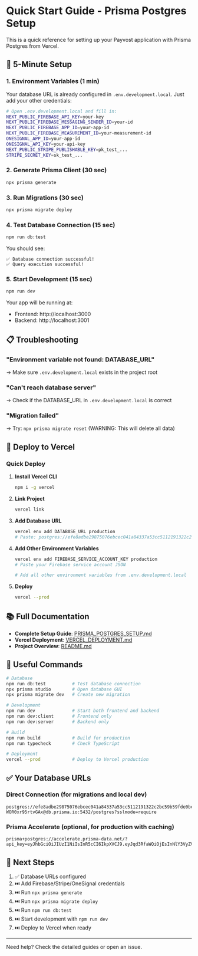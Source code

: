 # Quick Start Guide - Prisma Postgres Setup

This is a quick reference for setting up your Payvost application with Prisma Postgres from Vercel.

## 🚀 5-Minute Setup

### 1. Environment Variables (1 min)

Your database URL is already configured in `.env.development.local`. Just add your other credentials:

```bash
# Open .env.development.local and fill in:
NEXT_PUBLIC_FIREBASE_API_KEY=your-key
NEXT_PUBLIC_FIREBASE_MESSAGING_SENDER_ID=your-id
NEXT_PUBLIC_FIREBASE_APP_ID=your-app-id
NEXT_PUBLIC_FIREBASE_MEASUREMENT_ID=your-measurement-id
ONESIGNAL_APP_ID=your-app-id
ONESIGNAL_API_KEY=your-api-key
NEXT_PUBLIC_STRIPE_PUBLISHABLE_KEY=pk_test_...
STRIPE_SECRET_KEY=sk_test_...
```

### 2. Generate Prisma Client (30 sec)

```bash
npx prisma generate
```

### 3. Run Migrations (30 sec)

```bash
npx prisma migrate deploy
```

### 4. Test Database Connection (15 sec)

```bash
npm run db:test
```

You should see:
```
✅ Database connection successful!
✅ Query execution successful!
```

### 5. Start Development (15 sec)

```bash
npm run dev
```

Your app will be running at:
- Frontend: http://localhost:3000
- Backend: http://localhost:3001

## 📋 Troubleshooting

### "Environment variable not found: DATABASE_URL"
→ Make sure `.env.development.local` exists in the project root

### "Can't reach database server"
→ Check if the DATABASE_URL in `.env.development.local` is correct

### "Migration failed"
→ Try: `npx prisma migrate reset` (WARNING: This will delete all data)

## 🚢 Deploy to Vercel

### Quick Deploy

1. **Install Vercel CLI**
   ```bash
   npm i -g vercel
   ```

2. **Link Project**
   ```bash
   vercel link
   ```

3. **Add Database URL**
   ```bash
   vercel env add DATABASE_URL production
   # Paste: postgres://efe8adbe29875076ebcec041a84337a53cc5112191322c2bc59b59fde0bc110c:sk_j0QrL7-WOR0xr95rtvGAx@db.prisma.io:5432/postgres?sslmode=require
   ```

4. **Add Other Environment Variables**
   ```bash
   vercel env add FIREBASE_SERVICE_ACCOUNT_KEY production
   # Paste your Firebase service account JSON
   
   # Add all other environment variables from .env.development.local
   ```

5. **Deploy**
   ```bash
   vercel --prod
   ```

## 📚 Full Documentation

- **Complete Setup Guide**: [PRISMA_POSTGRES_SETUP.md](PRISMA_POSTGRES_SETUP.md)
- **Vercel Deployment**: [VERCEL_DEPLOYMENT.md](VERCEL_DEPLOYMENT.md)
- **Project Overview**: [README.md](README.md)

## 🔗 Useful Commands

```bash
# Database
npm run db:test          # Test database connection
npx prisma studio        # Open database GUI
npx prisma migrate dev   # Create new migration

# Development
npm run dev              # Start both frontend and backend
npm run dev:client       # Frontend only
npm run dev:server       # Backend only

# Build
npm run build            # Build for production
npm run typecheck        # Check TypeScript

# Deployment
vercel --prod            # Deploy to Vercel production
```

## ✅ Your Database URLs

### Direct Connection (for migrations and local dev)
```
postgres://efe8adbe29875076ebcec041a84337a53cc5112191322c2bc59b59fde0bc110c:sk_j0QrL7-WOR0xr95rtvGAx@db.prisma.io:5432/postgres?sslmode=require
```

### Prisma Accelerate (optional, for production with caching)
```
prisma+postgres://accelerate.prisma-data.net/?api_key=eyJhbGciOiJIUzI1NiIsInR5cCI6IkpXVCJ9.eyJqd3RfaWQiOjEsInNlY3VyZV9rZXkiOiJza19qMFFyTDctV09SMHhyOTVydHZHQXgiLCJhcGlfa2V5IjoiMDFLOFlOU01YODg5V1Y3SkcxWUJIRldTMEUiLCJ0ZW5hbnRfaWQiOiJlZmU4YWRiZTI5ODc1MDc2ZWJjZWMwNDFhODQzMzdhNTNjYzUxMTIxOTEzMjJjMmJjNTliNTlmZGUwYmMxMTBjIiwiaW50ZXJuYWxfc2VjcmV0IjoiMTg5MmMyNTgtZTEyMy00Y2U0LWJjZmQtMjEyNTYzM2JiZDM5In0.aKpKy6WNxL6_ThQGLG77sedSHiYJPSvCwWoVIbtQQIc
```

## 🎯 Next Steps

1. ✅ Database URLs configured
2. ⏭️ Add Firebase/Stripe/OneSignal credentials
3. ⏭️ Run `npx prisma generate`
4. ⏭️ Run `npx prisma migrate deploy`
5. ⏭️ Run `npm run db:test`
6. ⏭️ Start development with `npm run dev`
7. ⏭️ Deploy to Vercel when ready

---

Need help? Check the detailed guides or open an issue.
